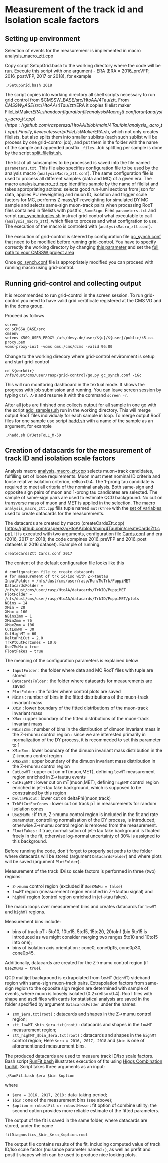 # Measurement of the track id and Isolation scale factors

## Setting up environment 

Selection of events for the measuremenr is implemented in macro [analysis_macro_ztt.cpp]()

Copy script SetupGrid.bash to the working directory where the code will be run.
Execute this script with one argument - ERA (ERA = 2016_preVFP, 2016_postVFP, 2017 or 2018), for example
```
./SetupGrid.bash 2018
```

The script copies into working directory all shell scripts necessary to run grid control from $CMSSW_BASE/src/HtoAA/4Tau/ztt. From $CMSSW_BASE/src/HtoAA/4Tau/ztt/$ERA it copies filelist maker FileListMaker$ERA.sh and configuration file analysisMacro_ztt.conf to run [analysis_macro_ztt.cpp](https://github.com/raspereza/HtoAA/blob/main/4Tau/bin/analysis_macro_ztt.cpp). Finally, it executes script FileListMaker$ERA.sh, which not only creates filelists, but also splits them into smaller sublists (each such sublist will be process by one grid-control job), and put them in the folder with the name of the sample and appended postfix `_files`. Job splitting per sample is done by the script [split_filelist.sh](https://github.com/raspereza/HtoAA/blob/main/4Tau/ztt/split_filelist.sh).

The list of all subsamples to be processed is saved into the file named `parameters.txt`. This file also specifies configuration file to be used by the analysis macro (`analysisMacro_ztt.conf`). The same configuration file is used to process all different samples (data and MC) of a given era. The macro [analysis_macro_ztt.cpp](https://github.com/raspereza/HtoAA/blob/main/4Tau/bin/analysis_macro_ztt.cpp) identifies sample by the name of filelist and takes appropriating actions: selects good run-lumi sections from json for data, applies PU reweighting and muon ID, isolation and trigger scale factors for MC, performs Z mass/pT reweighting for simulated DY MC sample and selects same-sign muon-track pairs when processing RooT files contained in filelists with postfix `_SameSign`. Files `parameters.txt` and script [run_synchntuples.sh](https://github.com/raspereza/HtoAA/blob/main/4Tau/ztt/run_synchntuples.sh) instruct grid-control what executable to call (`analysis_macro_ztt`), which files to process and what configration to use. The execution of the macro is controled with 
(`analysisMacro_ztt.conf`). 
 
The execution of grid-control is steered by configuration file [gc_synch.conf](https://github.com/raspereza/HtoAA/blob/main/4Tau/ztt/gc_synch.conf) that need to be modified before running grid-control.
You have to specify correctly the working directory by changing [this parameter](https://github.com/raspereza/HtoAA/blob/main/4Tau/ztt/gc_synch.conf#L11) and set the [full path to your CMSSW project area](https://github.com/raspereza/HtoAA/blob/main/4Tau/ztt/gc_synch.conf#L37)

Once [gc_synch.conf](https://github.com/raspereza/HtoAA/blob/main/4Tau/ztt/gc_synch.conf) file is appropriately modified you can proceed with running macro using grid-control. 

## Running grid-control and collecting output

It is recommended to run grid-control in the screen session. To run grid-control you need to have valid grid certificate registered at the CMS VO and in the dcms group. 

Proceed as follows
```
screen
cd $CMSSW_BASE/src
cmsenv 
setenv X509_USER_PROXY /afs/desy.de/user/${u}/${user}/public/k5-ca-proxy.pem
voms-proxy-init -voms cms:/cms/dcms -valid 96:00
```

Change to the working direcory where grid-control environment is setup and start grid-control
```
cd ${workdir}
/nfs/dust/cms/user/rasp/grid-control/go.py gc_synch.conf -iGc
```
This will run monitoring dashboard in the textual mode. It shows the progress with job
submission and running. You can leave screen session by typing `Ctrl A-D` and resume it
with the command `screen -r`.  

After all jobs are finished one collects output for all sample in one go with the script 
[add_samples.sh](https://github.com/raspereza/HtoAA/blob/main/4Tau/ztt/add_samples.sh) run
in the working directory. This will merge output RooT files individualy for each sample
in loop. To merge output RooT files for one sample use script [hadd.sh](https://github.com/raspereza/HtoAA/blob/main/4Tau/ztt/hadd.sh) with a name of the sample as an argument, for example
```
./hadd.sh DYJetsToLL_M-50
```

## Creation of datacards for the measurement of track ID and isolation scale factors 

Analysis macro [analysis_macro_ztt.cpp](https://github.com/raspereza/HtoAA/blob/main/4Tau/bin/analysis_macro_ztt.cpp) selects muon+track candidates, fulfilling set of loose requirements. Muon must meet nominal ID criteria and loose relative isolation criterion, relIso<0.4. The 1-prong tau candidate is required to meet all criteria of the nominal analysis. Both same-sign and opposite sign pairs of muon and 1-prong tau candidates are selected. The sample of same-sign pairs are used to estimate QCD background. No cut on transverse mass of muon and MET is applied in the selection. The macro `analysis_macro_ztt.cpp` fills tuple named `mutrkTree` with the [set of variables](https://github.com/raspereza/HtoAA/blob/main/4Tau/bin/analysis_macro_ztt.cpp#L441-L536) used to create datacards for the measurements. 

The datacards are created by macro (createCardsZtt.cpp)[https://github.com/raspereza/HtoAA/blob/main/4Tau/bin/createCardsZtt.cpp]. It is executed with two arguments, configuration file [Cards.conf](https://github.com/raspereza/HtoAA/blob/main/4Tau/ztt/Cards.conf) and era (2016, 2017 or 2018; the code compines 2016_preVFP and 2016_post datasets in 2016 dataset). Example of running:
```
createCardsZtt Cards.conf 2017
``` 

The content of the default configuration file looks like this
```
# configuration file to create datacards
# for measurement of trk id/iso with Z->tautau
InputFolder = /nfs/dust/cms/user/rasp/Run/MuTrk/PuppiMET
DatacardsFolder = /nfs/dust/cms/user/rasp/HtoAA/datacards/TrkID/PuppiMET
PlotFolder = /nfs/dust/cms/user/rasp/HtoAA/datacards/TrkID/PuppiMET/plots
NBins = 14
XMin = 20
XMax = 160
NBinsZmm = 1
XMinZmm = 76
XMaxZmm = 106
CutLowMT = 30
CutHighMT = 60
DeltaPhiCut = 2.0
TrkPtCutForCones = 10.0
UseZMuMu = true
FloatFakes = true 
```

The meaning of the configuration parameters is explained below
* `InputFolder` : the folder where data and MC RooT files with tuple are stored
* `DatacardsFolder` : the folder where datacards for measurements are saved
* `PlotFolder` : the folder where control plots are saved
* `NBins` : number of bins in the fitted distributions of the muon-track invariant mass
* `XMin` : lower boundary of the fitted distributions of the muon-track invariant mass
* `XMax` : upper boundary of the fitted	distributions of the muon-track invariant mass
* `NBinsZmm` : number of bins in the distribution of dimuon invariant mass in the Z->mumu control region : since we are interested primarily in normalization of the DY process, it is recommeded to set this parameter to 1
* `XMinZmm` : lower boundary of the dimuon invariant mass distribution in the Z->mumu control region
* `XMaxZmm` : upper boundary of the dimuon invariant mass distribution in the Z->mumu control region 
* `CutLowMT` : upper cut on mT(muon,MET), defining `lowMT` measurement region enriched in Z->tautau events
* `CutHighMT` : lower cut on mT(muon,MET), defining `highMT` control region enriched in jet->tau fake background, which is supposed to be constrained by this region
* `DeltaPhiCut` : lower cut on deltaPhi(muon,track)
* `TrkPtCutForCones` : lower cut on track pT in measurements for random isolation cones
* `UseZMuMu` : if true, Z->mumu control region is included in the fit and rate parameter, controlling normalisation of the DY process, is introduced; otherwise Z->mumu control region is removed from the measurement.
* `FloatFakes` : if true, normalisation of jet->tau fake background is floated freely in the fit, otherwise log-normal uncertainty of 30% is assigned to this background.   

Before running the code, don't forget to properly set paths to the folder where datacards will be stored (argument `DatacardsFolder`) and where plots will be saved (argument `PlotFolder`).

Measurement of the track ID/Iso scale factors is performed in three (two) regions:
* `Z->mumu` control region (excluded if `UseZMuMu = false`)
* `lowMT` region (measurement region enriched in Z->tautau signal) and
* `highMT` region (control region enriched in jet->tau fakes).

The macro loops over measurement bins and creates datacards for `lowMT` and `highMT` regions. 

Measurement bins include:
* bins of track pT : 5to10, 10to15, 5to15, 15to20, 20toInf (bin 5to15 is introduced as we might consider merging two ranges 5to10 and 10to15 into one);
* bins of isolation axis orientation : cone0, cone0p15, cone0p30, cone0p45.

Additionally, datacards are created for the Z->mumu control region (if `UseZMuMu = true`).

QCD multijet background is extrapolated from `lowMT` (`highMT`) sideband region with same-sign muon-track pairs. Extrapolation factors from same-sign region to the opposite sign region are determined with sample of events, where muon is loosely isolated (0.2<relIso<0.4). RooT files with shape and ascii files with cards for statistical analysis are saved in the folder specified by argument `DatacardsFolder` under the names:
* `zmm_$era.txt(root)` : datacards and shapes in the Z->mumu control region;
* `ztt_lowMT_$bin_$era.txt(root)` : datacards and shapes in the `lowMT` measurement region;
* `ztt_highMT_$bin_$era.txt(root)` : datacards and shapes in the `highMT` control region;
Here `$era = 2016, 2017, 2018` and `$bin` is one of aforementioned measurement bins.

The produced datacards are used to measure track ID/Iso scale factors.
Bash script [RunFit.bash](https://github.com/raspereza/HtoAA/blob/main/4Tau/ztt/RunFit.bash) illustrates execution of fits using [Higgs Combination toolkit](http://cms-analysis.github.io/HiggsAnalysis-CombinedLimit). Script takes three arguments as an input:
```
./RunFit.bash $era $bin $option
```
where
* `$era = 2016, 2017, 2018` : data-taking period;
* `$bin` : one of the measurement bins (see above);
* `$option = robustFit or robustHesse` : fit option of combine utility; the second option provides more reliable estimate of the fitted parameters. 

The output of the fit is saved in the same folder, where datacards are stored, under the name
```
fitDiagnostics_$bin_$era_$option.root
``` 
The output file contains results of the fit, including computed value of track ID/Iso scale factor (nuisance parameter named `r`), as well as prefit and postfit shapes which can be used to produce nice looking plots. 
